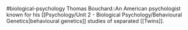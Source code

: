 #biological-psychology 
Thomas Bouchard::An American psychologist known for his [[Psychology/Unit 2 - Biological Psychology/Behavioural Genetics|behavioural genetics]] studies of separated [[Twins]].
<!--SR:!2023-12-19,1,230-->